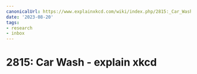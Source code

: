 ```yaml
---
canonicalUrl: https://www.explainxkcd.com/wiki/index.php/2815:_Car_Wash
date: '2023-08-20'
tags:
- research
- inbox
---
```


# 2815: Car Wash - explain xkcd